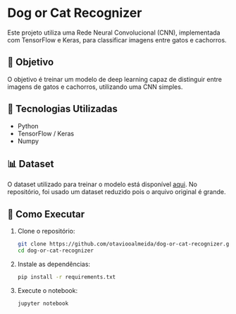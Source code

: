 # Dog or Cat Recognizer

Este projeto utiliza uma Rede Neural Convolucional (CNN), implementada com TensorFlow e Keras, para classificar imagens entre gatos e cachorros.


## 📌 Objetivo
O objetivo é treinar um modelo de deep learning capaz de distinguir entre imagens de gatos e cachorros, utilizando uma CNN simples.


## 🧠 Tecnologias Utilizadas

- Python
- TensorFlow / Keras
- Numpy


## 📊 Dataset
O dataset utilizado para treinar o modelo está disponível [aqui](https://drive.google.com/drive/folders/1aZmd76vk0YiI94T8GDcfNMeDp124dly4). No repositório, foi usado um dataset reduzido pois o arquivo original é grande.


## 🧬 Como Executar

1. Clone o repositório:
   ```bash
   git clone https://github.com/otaviooalmeida/dog-or-cat-recognizer.git
   cd dog-or-cat-recognizer
   ```

2. Instale as dependências:
   ```bash
   pip install -r requirements.txt
   ```

3. Execute o notebook:
   ```bash
   jupyter notebook


